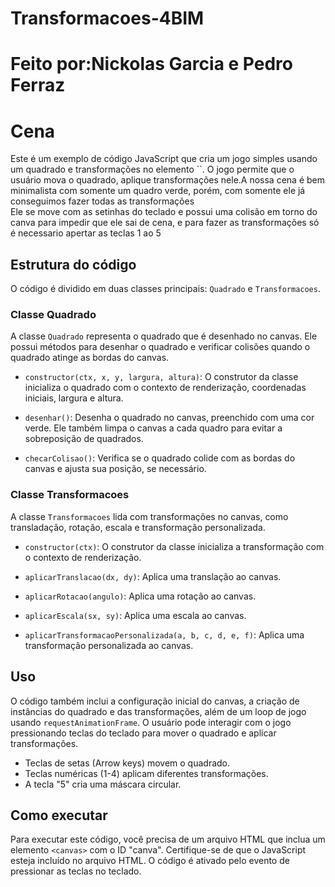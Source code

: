 # Transformacoes-4BIM
<h1>Feito por:Nickolas Garcia e Pedro Ferraz
<h1>Cena</h1>
Este é um exemplo de código JavaScript que cria um jogo simples usando um quadrado e transformações no elemento `<canvas>`. O jogo permite que o usuário mova o quadrado, aplique transformações nele.A nossa cena é bem minimalista com somente um quadro verde, porém, com somente ele já conseguimos fazer todas as transformações<br>
Ele se move com as setinhas do teclado e possui uma colisão em torno do canva para impedir que ele sai de cena, e para fazer as transformações só é necessario apertar as teclas 1 ao 5

## Estrutura do código

O código é dividido em duas classes principais: `Quadrado` e `Transformacoes`.

### Classe Quadrado

A classe `Quadrado` representa o quadrado que é desenhado no canvas. Ele possui métodos para desenhar o quadrado e verificar colisões quando o quadrado atinge as bordas do canvas.

- `constructor(ctx, x, y, largura, altura)`: O construtor da classe inicializa o quadrado com o contexto de renderização, coordenadas iniciais, largura e altura.

- `desenhar()`: Desenha o quadrado no canvas, preenchido com uma cor verde. Ele também limpa o canvas a cada quadro para evitar a sobreposição de quadrados.

- `checarColisao()`: Verifica se o quadrado colide com as bordas do canvas e ajusta sua posição, se necessário.

### Classe Transformacoes

A classe `Transformacoes` lida com transformações no canvas, como transladação, rotação, escala e transformação personalizada.

- `constructor(ctx)`: O construtor da classe inicializa a transformação com o contexto de renderização.

- `aplicarTranslacao(dx, dy)`: Aplica uma translação ao canvas.

- `aplicarRotacao(angulo)`: Aplica uma rotação ao canvas.

- `aplicarEscala(sx, sy)`: Aplica uma escala ao canvas.

- `aplicarTransformacaoPersonalizada(a, b, c, d, e, f)`: Aplica uma transformação personalizada ao canvas.

## Uso

O código também inclui a configuração inicial do canvas, a criação de instâncias do quadrado e das transformações, além de um loop de jogo usando `requestAnimationFrame`. O usuário pode interagir com o jogo pressionando teclas do teclado para mover o quadrado e aplicar transformações.

- Teclas de setas (Arrow keys) movem o quadrado.
- Teclas numéricas (1-4) aplicam diferentes transformações.
- A tecla "5" cria uma máscara circular.

## Como executar

Para executar este código, você precisa de um arquivo HTML que inclua um elemento `<canvas>` com o ID "canva". Certifique-se de que o JavaScript esteja incluído no arquivo HTML. O código é ativado pelo evento de pressionar as teclas no teclado.

```html
<canvas id="canva" width="800" height="600"></canvas>
<script src="seuarquivo.js"></script>
  
<h1>Explicação de cada transformações</h1>

<h2>Translação:</h2><br>
A translação é uma transformação geométrica que move um objeto de uma posição para outra no espaço, mantendo sua forma e tamanho. Isso é feito aplicando um vetor de deslocamento a todos os pontos do objeto.<br>
Por exemplo, se você mover um quadrado 3 unidades para a direita e 2 unidades para cima, você está realizando uma translação desse quadrado.
<h2>Rotação:</h2>
A rotação é uma transformação que gira um objeto em torno de um ponto de referência. O ponto em torno do qual o objeto gira é chamado de centro de rotação. <br>
A rotação é medida em graus ou radianos e pode ser no sentido horário ou anti-horário. A rotação é usada para alterar a orientação de um objeto, mas não afeta sua posição no espaço.
<h2>Escala:</h2>
A escala é uma transformação que aumenta ou diminui o tamanho de um objeto sem alterar sua forma. Pode ser aplicada uniformemente (aumentando ou diminuindo proporcionalmente em todas as direções) ou de maneira não uniforme (alterando as dimensões em uma direção específica). <br>
A escala é expressa como um fator, onde um fator de escala de 1 não altera o tamanho do objeto, um fator maior que 1 aumenta o tamanho e um fator menor que 1 diminui o tamanho.
<h2>Transform (Transformação):</h2>
A transformação, em um contexto mais amplo, refere-se a qualquer alteração ou manipulação aplicada a um objeto em um sistema gráfico ou de modelagem. Isso pode incluir translação, rotação, escala, ou uma combinação dessas operações. As transformações são frequentemente usadas em computação gráfica e matemática para representar o posicionamento e a orientação de objetos no espaço tridimensional. <br>
As transformações são representadas por matrizes, o que permite a combinação de várias operações para criar transformações complexas.
<h2>Clipping Path (Caminho de Recorte):</h2>
Um caminho de recorte é uma técnica utilizada em edição de imagens e design gráfico para isolar parte de uma imagem e ocultar o restante. <br>
Isso é útil quando você deseja separar um objeto ou parte de uma imagem de seu fundo ou para aplicar diferentes efeitos apenas a essa parte isolada. Um caminho de recorte é geralmente definido por meio de uma curva ou vetor que descreve a área que você deseja manter, e tudo fora desse caminho é cortado ou mascarado. <br>
Essa técnica é comumente usada em programas de edição de imagem, como o Adobe Photoshop, para criar recortes precisos de elementos de uma imagem.

